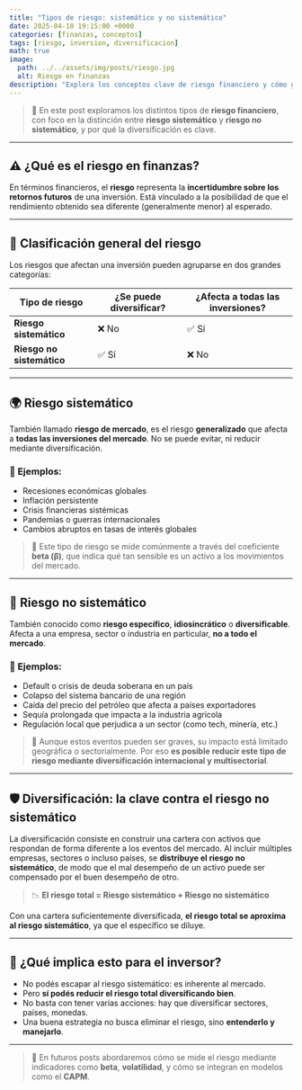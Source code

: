 ```yaml
---
title: "Tipos de riesgo: sistemático y no sistemático"
date: 2025-04-10 19:15:00 +0000
categories: [finanzas, conceptos]
tags: [riesgo, inversion, diversificacion]
math: true
image:
  path: ../../assets/img/posts/riesgo.jpg
  alt: Riesgo en finanzas
description: "Explora los conceptos clave de riesgo financiero y cómo gestionarlos en diferentes contextos."
---
```


> 🎯 En este post exploramos los distintos tipos de **riesgo financiero**, con foco en la distinción entre **riesgo sistemático** y **riesgo no sistemático**, y por qué la diversificación es clave.

---

## ⚠️ ¿Qué es el riesgo en finanzas?

En términos financieros, el **riesgo** representa la **incertidumbre sobre los retornos futuros** de una inversión. Está vinculado a la posibilidad de que el rendimiento obtenido sea diferente (generalmente menor) al esperado.

---

## 🧩 Clasificación general del riesgo

Los riesgos que afectan una inversión pueden agruparse en dos grandes categorías:

| Tipo de riesgo            | ¿Se puede diversificar? | ¿Afecta a todas las inversiones? |
| ------------------------- | ----------------------- | -------------------------------- |
| **Riesgo sistemático**    | ❌ No                    | ✅ Sí                             |
| **Riesgo no sistemático** | ✅ Sí                    | ❌ No                             |

---

## 🌍 Riesgo sistemático

También llamado **riesgo de mercado**, es el riesgo **generalizado** que afecta a **todas las inversiones del mercado**. No se puede evitar, ni reducir mediante diversificación.

### 🧷 Ejemplos:
- Recesiones económicas globales
- Inflación persistente
- Crisis financieras sistémicas
- Pandemias o guerras internacionales
- Cambios abruptos en tasas de interés globales

> 🧠 Este tipo de riesgo se mide comúnmente a través del coeficiente **beta (β)**, que indica qué tan sensible es un activo a los movimientos del mercado.

---

## 🧱 Riesgo no sistemático

También conocido como **riesgo específico**, **idiosincrático** o **diversificable**. Afecta a una empresa, sector o industria en particular, **no a todo el mercado**.

### 📌 Ejemplos:
- Default o crisis de deuda soberana en un país
- Colapso del sistema bancario de una región
- Caída del precio del petróleo que afecta a países exportadores
- Sequía prolongada que impacta a la industria agrícola
- Regulación local que perjudica a un sector (como tech, minería, etc.)

> 🧭 Aunque estos eventos pueden ser graves, su impacto está limitado geográfica o sectorialmente. Por eso **es posible reducir este tipo de riesgo mediante diversificación internacional y multisectorial**.

---

## 🛡️ Diversificación: la clave contra el riesgo no sistemático

La diversificación consiste en construir una cartera con activos que respondan de forma diferente a los eventos del mercado. Al incluir múltiples empresas, sectores o incluso países, se **distribuye el riesgo no sistemático**, de modo que el mal desempeño de un activo puede ser compensado por el buen desempeño de otro.

> 📉 **El riesgo total = Riesgo sistemático + Riesgo no sistemático**

Con una cartera suficientemente diversificada, **el riesgo total se aproxima al riesgo sistemático**, ya que el específico se diluye.

---


## 🧮 ¿Qué implica esto para el inversor?

- No podés escapar al riesgo sistemático: es inherente al mercado.
- Pero **sí podés reducir el riesgo total diversificando bien**.
- No basta con tener varias acciones: hay que diversificar sectores, países, monedas.
- Una buena estrategia no busca eliminar el riesgo, sino **entenderlo y manejarlo**.

---

> 💬 En futuros posts abordaremos cómo se mide el riesgo mediante indicadores como **beta**, **volatilidad**, y cómo se integran en modelos como el **CAPM**.


